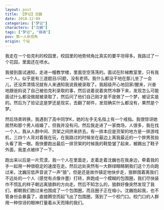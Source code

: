 ```yaml
---
layout: post
title: 【梦记】沈巍
date: 2018-12-09
categories: ["梦记"]
characters: ["沈巍"]
tags: ["梦记", "镇魂"]
pov: 第一人称视角
origin: 个站
---
```


我走在一个伯克利的校园里，校园里的地势倾角比真实的要平坦得多。我路过了一个花园，里面还在喷水。

我接到面试通知，走进一幢教学楼，里面空空荡荡的。面试在阶梯教室里，只有我一个人，似乎是有三道题目/问题，没有老师。我什么都没干地在那儿坐了一会儿，还没弄清情况就有人来通知我说我被录取了。我超级开心地回家/醒来，兴奋地跟爸妈说了自己被伯克利录取的事，然后说着说着突然冷静下来，发现怎么可能面试什么都没做就被录取了，然后问了他们自己刚才是不是做了一个梦，被证实是的。然后为了验证这是梦还是现实，去翻了邮件，发现确实什么都没有，果然是个梦。

然后场景转换，我遇到了高中同学K，她的左手无名指上有一个戒指。我很惊讶她居然和那个男人结婚了，但我并没有问。然后我走进了一家商场，人很多，我在找一个人，我从人群中间、货架之间挤来挤去。有一排本应是货架的地方是一排游戏机，三四个人背对着我在玩，在我路过的时候坐在最边上离我最近的一个胖男孩抬头看了我一眼。我快要跑出最后一排货架的时候我的鞋垫皱了起来，被踢出了鞋子外面，我差点被绊了一下。

跑出来以后是一片荒漠，我一个人在里面走，走着走着沈巍也在我身边，牵着我的手一起用一种很稳定的速度在走。然后远处突然有一大群绿眼睛朝我们这个方向跑过来，沈巍压低声音说了一声“狼”，但是还是故作镇定地快步走，狼群围着离我们不远处的一个人（感觉有点像许墨）打转，奔跑成一个模糊的包围圈，我们尽快装作不慌乱的样子朝远离狼群的方向走。然后不知怎么的，狼群好像突然发现了我们，都朝我们跑过来也围成了一个包围圈，而且圈子正在缩小。沈巍抱起我，也不管身份会暴露了，直接腾空而起飞出了包围圈，落到了一个校门口。校门口的人群用一种惊讶的眼神打量着从天而降的我们。
